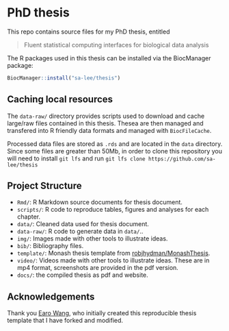 # PhD thesis 

This repo contains source files for my PhD thesis, entitled 

> Fluent statistical computing interfaces for biological data analysis    

The R packages used in this thesis can be installed 
via the BiocManager package:

```r
BiocManager::install("sa-lee/thesis")
```

## Caching local resources 

The `data-raw/` directory provides scripts used to download and 
cache large/raw files contained in this thesis. Thesea are then managed
and transfered into R friendly data formats and managed with
`BiocFileCache`. 

Processed data files are stored as `.rds` and are located in the `data`
directory. Since some files are greater than 50Mb, in order to clone this repository you will need to install `git lfs` and run `git lfs clone https://github.com/sa-lee/thesis`


## Project Structure

* `Rmd/`: R Markdown source documents for thesis document.
* `scripts/`: R code to reproduce tables, figures and analyses for each chapter.
* `data/`: Cleaned data used for thesis document.
* `data-raw/`: R code to generate data in `data/`..
* `img/`: Images made with other tools to illustrate ideas. 
* `bib/`: Bibliography files.
* `template/`: Monash thesis template from [robjhydman/MonashThesis](https://github.com/robjhyndman/MonashThesis).
* `video/`: Videos made with other tools to illustrate ideas. These are in
mp4 format, screenshots are provided in the pdf version.
* `docs/`: the compiled thesis as pdf and website.

## Acknowledgements

Thank you [Earo Wang](https://earo.me), who initially created this 
reproducible thesis template that I have forked and modified.
